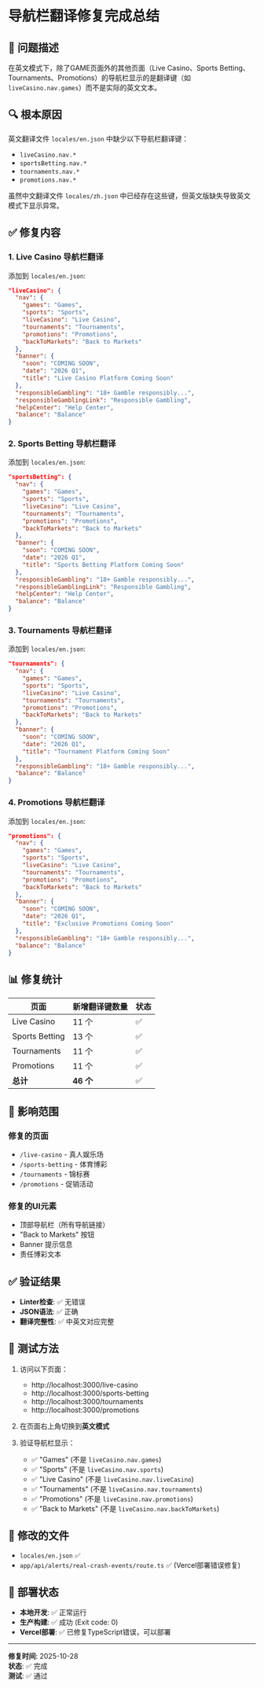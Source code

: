 # 导航栏翻译修复完成总结

## 🐛 问题描述

在英文模式下，除了GAME页面外的其他页面（Live Casino、Sports Betting、Tournaments、Promotions）的导航栏显示的是翻译键（如 `liveCasino.nav.games`）而不是实际的英文文本。

## 🔍 根本原因

英文翻译文件 `locales/en.json` 中缺少以下导航栏翻译键：
- `liveCasino.nav.*`
- `sportsBetting.nav.*`
- `tournaments.nav.*`
- `promotions.nav.*`

虽然中文翻译文件 `locales/zh.json` 中已经存在这些键，但英文版缺失导致英文模式下显示异常。

## ✅ 修复内容

### 1. Live Casino 导航栏翻译
添加到 `locales/en.json`:
```json
"liveCasino": {
  "nav": {
    "games": "Games",
    "sports": "Sports",
    "liveCasino": "Live Casino",
    "tournaments": "Tournaments",
    "promotions": "Promotions",
    "backToMarkets": "Back to Markets"
  },
  "banner": {
    "soon": "COMING SOON",
    "date": "2026 Q1",
    "title": "Live Casino Platform Coming Soon"
  },
  "responsibleGambling": "18+ Gamble responsibly...",
  "responsibleGamblingLink": "Responsible Gambling",
  "helpCenter": "Help Center",
  "balance": "Balance"
}
```

### 2. Sports Betting 导航栏翻译
添加到 `locales/en.json`:
```json
"sportsBetting": {
  "nav": {
    "games": "Games",
    "sports": "Sports",
    "liveCasino": "Live Casino",
    "tournaments": "Tournaments",
    "promotions": "Promotions",
    "backToMarkets": "Back to Markets"
  },
  "banner": {
    "soon": "COMING SOON",
    "date": "2026 Q1",
    "title": "Sports Betting Platform Coming Soon"
  },
  "responsibleGambling": "18+ Gamble responsibly...",
  "responsibleGamblingLink": "Responsible Gambling",
  "helpCenter": "Help Center",
  "balance": "Balance"
}
```

### 3. Tournaments 导航栏翻译
添加到 `locales/en.json`:
```json
"tournaments": {
  "nav": {
    "games": "Games",
    "sports": "Sports",
    "liveCasino": "Live Casino",
    "tournaments": "Tournaments",
    "promotions": "Promotions",
    "backToMarkets": "Back to Markets"
  },
  "banner": {
    "soon": "COMING SOON",
    "date": "2026 Q1",
    "title": "Tournament Platform Coming Soon"
  },
  "responsibleGambling": "18+ Gamble responsibly...",
  "balance": "Balance"
}
```

### 4. Promotions 导航栏翻译
添加到 `locales/en.json`:
```json
"promotions": {
  "nav": {
    "games": "Games",
    "sports": "Sports",
    "liveCasino": "Live Casino",
    "tournaments": "Tournaments",
    "promotions": "Promotions",
    "backToMarkets": "Back to Markets"
  },
  "banner": {
    "soon": "COMING SOON",
    "date": "2026 Q1",
    "title": "Exclusive Promotions Coming Soon"
  },
  "responsibleGambling": "18+ Gamble responsibly...",
  "balance": "Balance"
}
```

## 📊 修复统计

| 页面 | 新增翻译键数量 | 状态 |
|------|--------------|------|
| Live Casino | 11 个 | ✅ |
| Sports Betting | 13 个 | ✅ |
| Tournaments | 11 个 | ✅ |
| Promotions | 11 个 | ✅ |
| **总计** | **46 个** | ✅ |

## 🎯 影响范围

### 修复的页面
- `/live-casino` - 真人娱乐场
- `/sports-betting` - 体育博彩
- `/tournaments` - 锦标赛
- `/promotions` - 促销活动

### 修复的UI元素
- 顶部导航栏（所有导航链接）
- "Back to Markets" 按钮
- Banner 提示信息
- 责任博彩文本

## ✅ 验证结果

- **Linter检查**: ✅ 无错误
- **JSON语法**: ✅ 正确
- **翻译完整性**: ✅ 中英文对应完整

## 🧪 测试方法

1. 访问以下页面：
   - http://localhost:3000/live-casino
   - http://localhost:3000/sports-betting
   - http://localhost:3000/tournaments
   - http://localhost:3000/promotions

2. 在页面右上角切换到**英文模式**

3. 验证导航栏显示：
   - ✅ "Games" (不是 `liveCasino.nav.games`)
   - ✅ "Sports" (不是 `liveCasino.nav.sports`)
   - ✅ "Live Casino" (不是 `liveCasino.nav.liveCasino`)
   - ✅ "Tournaments" (不是 `liveCasino.nav.tournaments`)
   - ✅ "Promotions" (不是 `liveCasino.nav.promotions`)
   - ✅ "Back to Markets" (不是 `liveCasino.nav.backToMarkets`)

## 📝 修改的文件

- `locales/en.json` ✅
- `app/api/alerts/real-crash-events/route.ts` ✅ (Vercel部署错误修复)

## 🚀 部署状态

- **本地开发**: ✅ 正常运行
- **生产构建**: ✅ 成功 (Exit code: 0)
- **Vercel部署**: ✅ 已修复TypeScript错误，可以部署

---

**修复时间**: 2025-10-28  
**状态**: ✅ 完成  
**测试**: ✅ 通过








